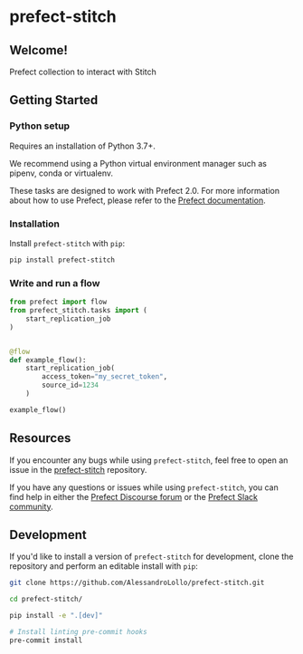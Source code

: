 # prefect-stitch

## Welcome!

Prefect collection to interact with Stitch

## Getting Started

### Python setup

Requires an installation of Python 3.7+.

We recommend using a Python virtual environment manager such as pipenv, conda or virtualenv.

These tasks are designed to work with Prefect 2.0. For more information about how to use Prefect, please refer to the [Prefect documentation](https://orion-docs.prefect.io/).

### Installation

Install `prefect-stitch` with `pip`:

```bash
pip install prefect-stitch
```

### Write and run a flow

```python
from prefect import flow
from prefect_stitch.tasks import (
    start_replication_job
)


@flow
def example_flow():
    start_replication_job(
        access_token="my_secret_token",
        source_id=1234
    )

example_flow()
```

## Resources

If you encounter any bugs while using `prefect-stitch`, feel free to open an issue in the [prefect-stitch](https://github.com/AlessandroLollo/prefect-stitch) repository.

If you have any questions or issues while using `prefect-stitch`, you can find help in either the [Prefect Discourse forum](https://discourse.prefect.io/) or the [Prefect Slack community](https://prefect.io/slack).

## Development

If you'd like to install a version of `prefect-stitch` for development, clone the repository and perform an editable install with `pip`:

```bash
git clone https://github.com/AlessandroLollo/prefect-stitch.git

cd prefect-stitch/

pip install -e ".[dev]"

# Install linting pre-commit hooks
pre-commit install
```
